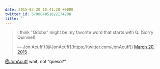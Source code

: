 ```yaml
---
date: 2015-03-20 15:41:28 +0000
twitter_id: 579004851822174208
title: ''
---
```


<blockquote class="twitter-tweet"><p lang="en" dir="ltr">I think &quot;Qdoba&quot; might be my favorite word that starts with Q. (Sorry Quinine!)</p>&mdash; Jon Acuff ([@JonAcuff](https://twitter.com/JonAcuff)) <a href="https://twitter.com/JonAcuff/status/579001689551826945?ref_src=twsrc%5Etfw">March 20, 2015</a></blockquote>
<script async src="https://platform.twitter.com/widgets.js" charset="utf-8"></script>

[@JonAcuff](https://twitter.com/JonAcuff) wait, not “queso?”
